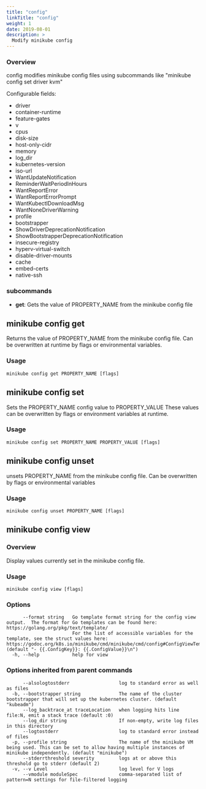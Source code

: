 ```yaml
---
title: "config"
linkTitle: "config"
weight: 1
date: 2019-08-01
description: >
  Modify minikube config
---
```


### Overview

config modifies minikube config files using subcommands like "minikube config set driver kvm"

Configurable fields: 

 * driver
 * container-runtime
 * feature-gates
 * v
 * cpus
 * disk-size
 * host-only-cidr
 * memory
 * log_dir
 * kubernetes-version
 * iso-url
 * WantUpdateNotification
 * ReminderWaitPeriodInHours
 * WantReportError
 * WantReportErrorPrompt
 * WantKubectlDownloadMsg
 * WantNoneDriverWarning
 * profile
 * bootstrapper
 * ShowDriverDeprecationNotification
 * ShowBootstrapperDeprecationNotification
 * insecure-registry
 * hyperv-virtual-switch
 * disable-driver-mounts
 * cache
 * embed-certs
 * native-ssh


### subcommands

- **get**: Gets the value of PROPERTY_NAME from the minikube config file

## minikube config get

Returns the value of PROPERTY_NAME from the minikube config file.  Can be overwritten at runtime by flags or environmental variables.

### Usage

```
minikube config get PROPERTY_NAME [flags]
```

## minikube config set

Sets the PROPERTY_NAME config value to PROPERTY_VALUE
	These values can be overwritten by flags or environment variables at runtime.

### Usage

```
minikube config set PROPERTY_NAME PROPERTY_VALUE [flags]
```

## minikube config unset

unsets PROPERTY_NAME from the minikube config file.  Can be overwritten by flags or environmental variables

### Usage

```
minikube config unset PROPERTY_NAME [flags]
```


## minikube config view

### Overview

Display values currently set in the minikube config file.

### Usage

```
minikube config view [flags]
```

### Options

```
      --format string   Go template format string for the config view output.  The format for Go templates can be found here: https://golang.org/pkg/text/template/
                        For the list of accessible variables for the template, see the struct values here: https://godoc.org/k8s.io/minikube/cmd/minikube/cmd/config#ConfigViewTemplate (default "- {{.ConfigKey}}: {{.ConfigValue}}\n")
  -h, --help            help for view
```

### Options inherited from parent commands

```
      --alsologtostderr                  log to standard error as well as files
  -b, --bootstrapper string              The name of the cluster bootstrapper that will set up the kubernetes cluster. (default "kubeadm")
      --log_backtrace_at traceLocation   when logging hits line file:N, emit a stack trace (default :0)
      --log_dir string                   If non-empty, write log files in this directory
      --logtostderr                      log to standard error instead of files
  -p, --profile string                   The name of the minikube VM being used. This can be set to allow having multiple instances of minikube independently. (default "minikube")
      --stderrthreshold severity         logs at or above this threshold go to stderr (default 2)
  -v, --v Level                          log level for V logs
      --vmodule moduleSpec               comma-separated list of pattern=N settings for file-filtered logging
```
